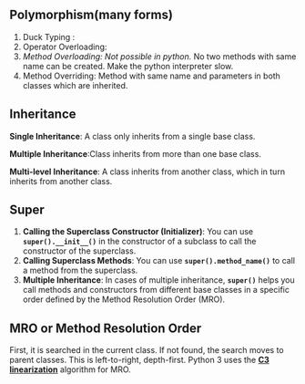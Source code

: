 ## Polymorphism(many forms)

1. Duck Typing : 
2. Operator Overloading: 
3. *Method Overloading: Not possible in python.* No two methods with same name can be created. Make the python interpreter slow.
4. Method Overriding: Method with same name and parameters in both classes which are inherited.



## Inheritance

**Single Inheritance**: A class only inherits from a single base class.

**Multiple Inheritance**:Class inherits from more than one base class.

**Multi-level Inheritance**: A class inherits from another class, which in turn inherits from another class.

## **Super**



1. **Calling the Superclass Constructor (Initializer)**:
You can use **`super().__init__()`** in the constructor of a subclass to call the constructor of the superclass.
2. **Calling Superclass Methods**:
You can use **`super().method_name()`** to call a method from the superclass.
3. **Multiple Inheritance**:
In cases of multiple inheritance, **`super()`** helps you call methods and constructors from different base classes in a specific order defined by the Method Resolution Order (MRO).


## **MRO or Method Resolution Order** 
First, it is searched in the current class. If not found, the search moves to parent classes. This is left-to-right, depth-first.
Python 3 uses the **[C3 linearization](https://en.wikipedia.org/wiki/C3_linearization)** algorithm for MRO.